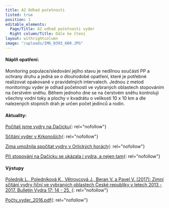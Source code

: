```yaml
---
title: A2 Odhad početnosti
listed: true
position: 1
editable_elements:
  Page/Title: A2 odhad početnosti vyder
  Right column/Title: Dále ke čtení
layout: withrightcolumn
image: "/uploads/IMG_0393_600.JPG"
---
```

#### Náplň opatření:   
 

Monitoring populace/sledování jejího stavu je nedílnou součástí PP a
ochrany druhu a jedná se o dlouhodobé opatření, které je potřebné
realizovat opakovaně v pravidelných intervalech. Jednou z metod
monitoringu vyder je odhad početnosti ve vybraných oblastech stopováním
na čerstvém sněhu. Během jednoho dne se na čerstvém sněhu kontroluji
všechny vodní toky a plochy v kvadrátu o velikosti 10 x 10 km a dle
nalezených stopních drah je určen počet jedinců a rodin. 

#### Aktuality:

[Počítali jsme vydry na Dačicku][1]{: rel="nofollow"}

[Sčítání vyder v Krkonoších](/news/scitani-vyder-v-krkonosich){:
rel="nofollow"}

[Zima umožnila spočítat vydry v Orlických
horách](/news/zima-umoznila-spocitat-vydry-v-orlickych-horach "Link:
/news/zima-umoznila-spocitat-vydry-v-orlickych-horach"){:
rel="nofollow"}

[Při stopování na Dačicku se ukázala i vydra, a nejen
tam](/news/pri-stopovani-na-dacicku-se-ukazala-i-vydra "Link:
/news/pri-stopovani-na-dacicku-se-ukazala-i-vydra"){: rel="nofollow"}



#### Výstupy

[Polednik L., Poledníková K., Větrovcová J., Beran V. a Pavel V. (2017):
Zimní sčítání vydry říční ve vybraných oblastech České republiky v
letech 2013 - 2017. Bulletin Vydra 17: 14 -
25. ](/uploads/Polednik_etal_14_25.pdf "Polednik_etal_14_25.pdf"){:
rel="nofollow"}

[Počty\_vyder\_2016.pdf](/uploads/Po_ty_vyder_2016.pdf
"Po_ty_vyder_2016.pdf"){: rel="nofollow"}



[1]: http://www.vydryonline.cz/news/pocitali-jsme-vydry-na-dacicku "Vydry na Dačicku"
